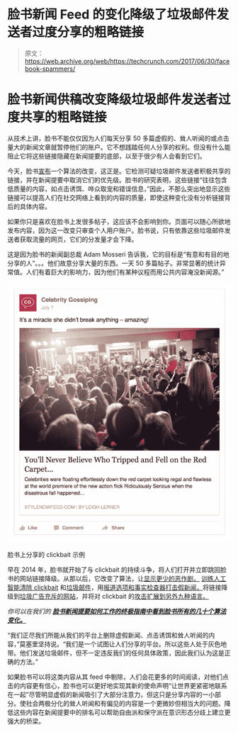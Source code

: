 # 脸书新闻 Feed 的变化降级了垃圾邮件发送者过度分享的粗略链接

> 原文：<https://web.archive.org/web/https://techcrunch.com/2017/06/30/facebook-spammers/>

# 脸书新闻供稿改变降级垃圾邮件发送者过度共享的粗略链接

从技术上讲，脸书不能仅仅因为人们每天分享 50 多篇虚假的、耸人听闻的或点击量大的新闻文章就暂停他们的账户。它不想践踏任何人分享的权利。但没有什么能阻止它将这些链接隐藏在新闻提要的底部，以至于很少有人会看到它们。

今天，脸书[宣布](https://web.archive.org/web/20230404163623/https://newsroom.fb.com/news/2017/06/news-feed-fyi-showing-more-informative-links-in-news-feed/)一个算法的改变，这正是。它检测可疑垃圾邮件发送者积极共享的链接，并在新闻提要中取消它们的优先级。脸书的研究表明，这些链接“往往包含低质量的内容，如点击诱饵、哗众取宠和错误信息，”因此，不那么突出地显示这些链接可以提高人们在社交网络上看到的内容的质量，即使这种变化没有分析链接背后的具体内容。

如果你只是喜欢在脸书上发很多帖子，这应该不会影响到你。页面可以随心所欲地发布内容，因为这一改变只审查个人用户账户。脸书说，只有依靠这些垃圾邮件发送者获取流量的网页，它们的分发量才会下降。

这是因为脸书的新闻副总裁 Adam Mosseri 告诉我，它的目标是“有意和有目的地分享的人”。。。他们故意分享大量的东西。一天 50 多篇帖子。非常显著的统计异常值。人们有着巨大的影响力，因为他们有某种议程而用公共内容淹没新闻源。”

![](img/c4f11c9f52a1e87633a803553c6089ea.png)

脸书上分享的 clickbait 示例

早在 2014 年，脸书就开始了与 clickbait 的持续斗争，将人们打开并立即跳回脸书的网站链接降级。从那以后，它改变了算法，让[显示更少的恶作剧，](https://web.archive.org/web/20230404163623/https://newsroom.fb.com/news/2015/01/news-feed-fyi-showing-fewer-hoaxes/) [训练人工智能清除 clickbait](https://web.archive.org/web/20230404163623/https://newsroom.fb.com/news/2016/08/news-feed-fyi-further-reducing-clickbait-in-feed/) 和[垃圾邮件](https://web.archive.org/web/20230404163623/https://newsroom.fb.com/news/2017/01/news-feed-fyi-new-signals-to-show-you-more-authentic-and-timely-stories/)，用[报道选项和事实检查器打击假新闻，](https://web.archive.org/web/20230404163623/https://newsroom.fb.com/news/2016/12/news-feed-fyi-addressing-hoaxes-and-fake-news/)将链接降级到[垃圾广告充斥的网站](https://web.archive.org/web/20230404163623/https://techcrunch.com/2017/05/10/facebook-fights-foot-fungus-ads/)，并将对 clickbait 的[攻击扩展到另外九种语言。](https://web.archive.org/web/20230404163623/https://techcrunch.com/2017/05/17/facebook-anti-clickbait/)

*你可以在我们的 **[脸书新闻提要如何工作的终极指南中看到脸书所有的几十个算法变化。](https://web.archive.org/web/20230404163623/https://techcrunch.com/2016/09/06/ultimate-guide-to-the-news-feed/)***

“我们正尽我们所能从我们的平台上删除虚假新闻、点击诱饵和耸人听闻的内容，”莫塞里坚持说。“我们是一个试图让人们分享的平台。所以这些人处于灰色地带。他们发送垃圾邮件，但不一定违反我们的任何具体政策，因此我们认为这是正确的方法。”

如果脸书可以将这类内容从其 feed 中剔除，人们会花更多的时间阅读，对他们点击的内容更有信心，脸书也可以更好地实现其新的使命声明“让世界更紧密地联系在一起”尽管明显虚假的新闻吸引了大部分注意力，但这只是分享内容的一小部分。使社会两极分化的耸人听闻和有偏见的内容是一个更微妙但相当大的问题。降低这些内容在新闻提要中的排名可以帮助自由派和保守派在意识形态分歧上建立更强大的桥梁。